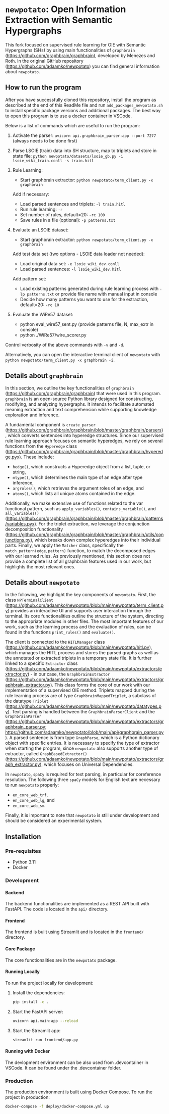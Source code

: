 # `newpotato`: Open Information Extraction with Semantic Hypergraphs

This fork focused on supervised rule learning for OIE with Semantic Hypergraphs (SHs) by using main functionalities of `graphbrain` (https://github.com/graphbrain/graphbrain), developed by Menezes and Roth. In the original GitHub repository (https://github.com/adaamko/newpotato) you can find general information about `newpotato`.

## How to run the program

After you have successfully cloned this repository, install the program as described at the end of this ReadMe file and run `add_packages_newpotato.sh` to install specific package versions and additional packages. The best way to open this program is to use a docker container in VSCode.

Below is a list of commands which are useful to run the program:

1. Activate the parser: `uvicorn api.graphbrain_parser:app --port 7277` (always needs to be done first)

2. Parse LSOIE (train) data into SH structure, map to triplets and store in state file: `python newpotato/datasets/lsoie_gb.py -i lsoie_wiki_train.conll -s train.hitl`

3. Rule Learning:
    * Start graphbrain extractor: `python newpotato/term_client.py -x graphbrain`

    Add if necessary:
	* Load parsed sentences and triplets: `-l train.hitl`
	* Run rule learning: `-r`
	* Set number of rules, default=20: `-rc 100`
	* Save rules in a file (optional): `-p patterns.txt`

4. Evaluate an LSOIE dataset:
    * Start graphbrain extractor: `python newpotato/term_client.py -x graphbrain`

    Add test data set (two options - LSOIE data loader not needed):
	* Load original data set: `-e lsoie_wiki_dev.conll`
    * Load parsed sentences: `-l lsoie_wiki_dev.hitl`

    Add pattern set:
    * Load existing patterns generated during rule learning process with `-lp patterns.txt` or provide file name with manual input in console
	* Decide how many patterns you want to use for the extraction, default=20: `-rc 10`

5. Evaluate the WiRe57 dataset:
	* python eval_wire57_sent.py (provide patterns file, N, max_extr in console)
	* python ./WiRe57/wire_scorer.py

Control verbosity of the above commands with `-v` and `-d`.

Alternatively, you can open the interactive terminal client of `newpotato` with
`python newpotato/term_client.py -x graphbrain -i`.

## Details about `graphbrain`

In this section, we outline the key functionalities of `graphbrain` (https://github.com/graphbrain/graphbrain) that were used in this program. `graphbrain` is an open-source Python library designed for constructing, modifying, and analyzing hypergraphs. It intends to facilitate automated meaning extraction and text comprehension while supporting knowledge exploration and inference.

A fundamental component is `create_parser` (https://github.com/graphbrain/graphbrain/blob/master/graphbrain/parsers), which converts sentences into hyperedge structures. Since our supervised rule learning approach focuses on semantic hyperedges, we rely on several functions from the `Hyperedge` class (https://github.com/graphbrain/graphbrain/blob/master/graphbrain/hyperedge.pyx). These include:
* `hedge()`, which constructs a Hyperedge object from a list, tuple, or string,
* `mtype()`, which determines the main type of an edge after type inference,
* `argroles()`, which retrieves the argument roles of an edge, and
* `atoms()`, which lists all unique atoms contained in the edge.

Additionally, we make extensive use of functions related to the var functional pattern, such as `apply_variables()`, `contains_variable()`, and `all_variables()`(https://github.com/graphbrain/graphbrain/blob/master/graphbrain/patterns/variables.pyx). For the triplet extraction, we leverage the conjunction decomposition functionality (https://github.com/graphbrain/graphbrain/blob/master/graphbrain/utils/conjunctions.py), which breaks down complex hyperedges into their individual parts. Finally, we apply the `Matcher` class, specifically the `match_pattern(edge,pattern)` function, to match the decomposed edges with our learned rules. As previously mentioned, this section does not provide a complete list of all graphbrain features used in our work, but highlights the most relevant ones.

## Details about `newpotato`

In the following, we highlight the key components of `newpotato`. First, the class `NPTerminalClient` (https://github.com/adaamko/newpotato/blob/main/newpotato/term_client.py) provides an interactive UI and supports user interaction through the terminal. Its core functionalities outline the structure of the system, directing to the appropriate modules in other files. The most important features of our work, such as the learning process and the evaluation of rules, can be found in the functions `print_rules()` and `evaluate()`.

The client is connected to the `HITLManager` class (https://github.com/adaamko/newpotato/blob/main/newpotato/hitl.py), which manages the HITL process and stores the parsed graphs as well as the annotated or extracted triplets in a temporary state file. It is further linked to a specific `Extractor` class (https://github.com/adaamko/newpotato/blob/main/newpotato/extractors/extractor.py) - in our case, the `GraphbrainExtractor` (https://github.com/adaamko/newpotato/blob/main/newpotato/extractors/graphbrain_extractor.py). This class forms the core of our work with our implementation of a supervised OIE method. Triplets mapped during the rule learning process are of type `GraphbrainMappedTriplet`, a subclass of the datatype `Triplet` (https://github.com/adaamko/newpotato/blob/main/newpotato/datatypes.py). Text parsing is handled between the `GraphbrainParserClient` and the `GraphbrainParser` (https://github.com/adaamko/newpotato/blob/main/newpotato/extractors/graphbrain_parser.py; https://github.com/adaamko/newpotato/blob/main/api/graphbrain_parser.py). A parsed sentence is from type `GraphParse`, which is a Python dictionary object with specific entries. It is necessary to specify the type of extractor when starting the program, since `newpotato` also supports another type of extractor, called `GraphBasedExtractor()` (https://github.com/adaamko/newpotato/blob/main/newpotato/extractors/graph_extractor.py), which focuses on Universal Dependencies. 

In `newpotato`, `spaCy` is required for text parsing, in particular for coreference resolution. The following three `spaCy` models for English text are necessary to run `newpotato` properly: 
* `en_core_web_trf`,
* `en_core_web_lg`, and
* `en_core_web_sm`.

Finally, it is important to note that `newpotato` is still under development and should be considered an experimental system.


## Installation

### Pre-requisites
- Python 3.11
- Docker

### Development
#### Backend
The backend functionalities are implemented as a REST API built with FastAPI. The code is located in the `api/` directory.

#### Frontend
The frontend is built using Streamlit and is located in the `frontend/` directory.

#### Core Package
The core functionalities are in the `newpotato` package.

#### Running Locally
To run the project locally for development:

1. Install the dependencies:
    ```bash
    pip install -e .
    ```
2. Start the FastAPI server:
    ```bash
    uvicorn api.main:app --reload
    ```
3. Start the Streamlit app:
    ```bash
    streamlit run frontend/app.py
    ```

#### Running with Docker
The devlopment environment can be also used from .devcontainer in VSCode. It can be found under the .devcontainer folder.

### Production
The production environment is built using Docker Compose. To run the project in production:
```bash
docker-compose -f deploy/docker-compose.yml up
```